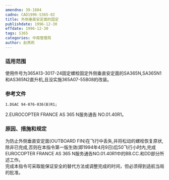```yaml
---
amendno: 39-1804  
cadno: CAD1996-S365-02  
title: 外侧垂直安定面的固定  
publishdate: 1996-12-30  
effdate: 1996-12-30  
tags: S365  
categories: 中南管理局  
author: 赵燕莉  
---
```

  
### 适用范围  
使用件号为365A13-3017-24固定螺栓固定外侧垂直安定面的SA365N,SA365N1和AS365N2直升机,且没实施365A07-55B08的改装。  
  
<!--more-->  
### 参考文件  
    1.DGAC 94-076-036(B)R1;  
2.EUROCOPTER FRANCE AS 365 N服务通告 NO.01.40R1。  
  
### 原因、措施和规定  
为防止外侧垂直安定面(OUTBOARD FIN)在飞行中丢失,并将松动的螺栓恢复原状,除非已完成,否则在本指令第一版生效(即1994年4月9日)后50飞行小时内,完成EUROCOPTER FRANCE AS 365 N服务通告NO.01.40R1中的BB.CC.和DD部分所述工作。  
    完成本指令可采取能保证安全的替代方法或调整完成的时间，但必须得到适航当局的批准。  
